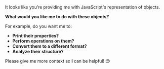 It looks like you're providing me with JavaScript's representation of objects. 

**What would you like me to do with these objects?**

For example, do you want me to:

* **Print their properties?**
* **Perform operations on them?**
* **Convert them to a different format?**
* **Analyze their structure?**


Please give me more context so I can be helpful! 😊 
